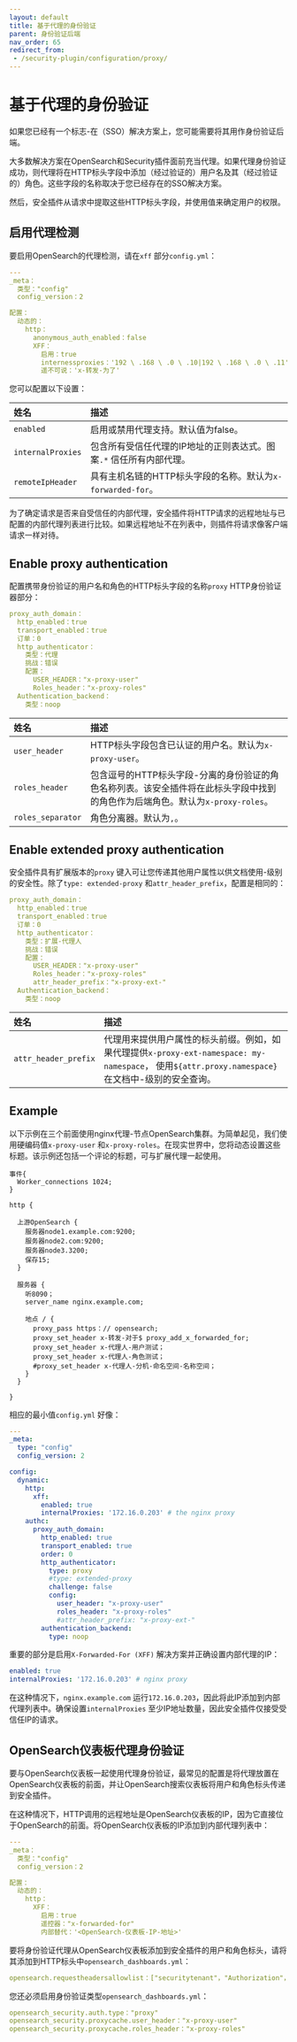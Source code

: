 ```yaml
---
layout: default
title: 基于代理的身份验证
parent: 身份验证后端
nav_order: 65
redirect_from:
 - /security-plugin/configuration/proxy/
---
```


# 基于代理的身份验证

如果您已经有一个标志-在（SSO）解决方案上，您可能需要将其用作身份验证后端。

大多数解决方案在OpenSearch和Security插件面前充当代理。如果代理身份验证成功，则代理将在HTTP标头字段中添加（经过验证的）用户名及其（经过验证的）角色。这些字段的名称取决于您已经存在的SSO解决方案。

然后，安全插件从请求中提取这些HTTP标头字段，并使用值来确定用户的权限。


## 启用代理检测

要启用OpenSearch的代理检测，请在`xff` 部分`config.yml`：

```yml
---
_meta：
  类型："config"
  config_version：2

配置：
  动态的：
    http：
      anonymous_auth_enabled：false
      XFF：
        启用：true
        internessproxies：'192 \ .168 \ .0 \ .10|192 \ .168 \ .0 \ .11'
        遥不可说：'x-转发-为了'
```

您可以配置以下设置：

姓名| 描述
:--- | :---
`enabled` | 启用或禁用代理支持。默认值为false。
`internalProxies` | 包含所有受信任代理的IP地址的正则表达式。图案`.*` 信任所有内部代理。
`remoteIpHeader` | 具有主机名链的HTTP标头字段的名称。默认为`x-forwarded-for`。

为了确定请求是否来自受信任的内部代理，安全插件将HTTP请求的远程地址与已配置的内部代理列表进行比较。如果远程地址不在列表中，则插件将请求像客户端请求一样对待。


## Enable proxy authentication

配置携带身份验证的用户名和角色的HTTP标头字段的名称`proxy` HTTP身份验证器部分：

```yml
proxy_auth_domain：
  http_enabled：true
  transport_enabled：true
  订单：0
  http_authenticator：
    类型：代理
    挑战：错误
    配置：
      USER_HEADER："x-proxy-user"
      Roles_header："x-proxy-roles"
  Authentication_backend：
    类型：noop
```

姓名| 描述
:--- | :---
`user_header` | HTTP标头字段包含已认证的用户名。默认为`x-proxy-user`。
`roles_header` | 包含逗号的HTTP标头字段-分离的身份验证的角色名称列表。该安全插件将在此标头字段中找到的角色作为后端角色。默认为`x-proxy-roles`。
`roles_separator` | 角色分离器。默认为`,`。


## Enable extended proxy authentication

安全插件具有扩展版本的`proxy` 键入可让您传递其他用户属性以供文档使用-级别的安全性。除了`type: extended-proxy` 和`attr_header_prefix`，配置是相同的：

```yml
proxy_auth_domain：
  http_enabled：true
  transport_enabled：true
  订单：0
  http_authenticator：
    类型：扩展-代理人
    挑战：错误
    配置：
      USER_HEADER："x-proxy-user"
      Roles_header："x-proxy-roles"
      attr_header_prefix："x-proxy-ext-"
  Authentication_backend：
    类型：noop
```

姓名| 描述
:--- | :---
`attr_header_prefix` | 代理用来提供用户属性的标头前缀。例如，如果代理提供`x-proxy-ext-namespace: my-namespace`， 使用`${attr.proxy.namespace}` 在文档中-级别的安全查询。


## Example

以下示例在三个前面使用nginx代理-节点OpenSearch集群。为简单起见，我们使用硬编码值`x-proxy-user` 和`x-proxy-roles`。在现实世界中，您将动态设置这些标题。该示例还包括一个评论的标题，可与扩展代理一起使用。

```
事件{
  Worker_connections 1024;
}

http {

  上游OpenSearch {
    服务器node1.example.com:9200;
    服务器node2.com:9200;
    服务器node3.3200;
    保存15;
  }

  服务器 {
    听8090；
    server_name nginx.example.com;

    地点 / {
      proxy_pass https：// opensearch;
      proxy_set_header x-转发-对于$ proxy_add_x_forwarded_for;
      proxy_set_header x-代理人-用户测试；
      proxy_set_header x-代理人-角色测试；
      #proxy_set_header x-代理人-分机-命名空间-名称空间；
    }
  }

}
```

相应的最小值`config.yml` 好像：

```yml
---
_meta:
  type: "config"
  config_version: 2

config:
  dynamic:
    http:
      xff:
        enabled: true
        internalProxies: '172.16.0.203' # the nginx proxy
    authc:
      proxy_auth_domain:
        http_enabled: true
        transport_enabled: true
        order: 0
        http_authenticator:
          type: proxy
          #type: extended-proxy
          challenge: false
          config:
            user_header: "x-proxy-user"
            roles_header: "x-proxy-roles"
            #attr_header_prefix: "x-proxy-ext-"
        authentication_backend:
          type: noop
```

重要的部分是启用`X-Forwarded-For (XFF)` 解决方案并正确设置内部代理的IP：

```yml
enabled: true
internalProxies: '172.16.0.203' # nginx proxy
```

在这种情况下，`nginx.example.com` 运行`172.16.0.203`，因此将此IP添加到内部代理列表中。确保设置`internalProxies` 至少IP地址数量，因此安全插件仅接受受信任IP的请求。


## OpenSearch仪表板代理身份验证

要与OpenSearch仪表板一起使用代理身份验证，最常见的配置是将代理放置在OpenSearch仪表板的前面，并让OpenSearch搜索仪表板将用户和角色标头传递到安全插件。

在这种情况下，HTTP调用的远程地址是OpenSearch仪表板的IP，因为它直接位于OpenSearch的前面。将OpenSearch仪表板的IP添加到内部代理列表中：

```yml
---
_meta：
  类型："config"
  config_version：2

配置：
  动态的：
    http：
      XFF：
        启用：true
        遥控器："x-forwarded-for"
        内部替代：'<OpenSearch-仪表板-IP-地址>'
```

要将身份验证代理从OpenSearch仪表板添加到安全插件的用户和角色标头，请将其添加到HTTP标头中`opensearch_dashboards.yml`：

```yml
opensearch.requestheadersallowlist：["securitytenant"，"Authorization"，"x-forwarded-for"，"x-proxy-user"，"x-proxy-roles"这是给出的
```

您还必须启用身份验证类型`opensearch_dashboards.yml`：

```yml
opensearch_security.auth.type："proxy"
opensearch_security.proxycache.user_header："x-proxy-user"
opensearch_security.proxycache.roles_header："x-proxy-roles"
```

